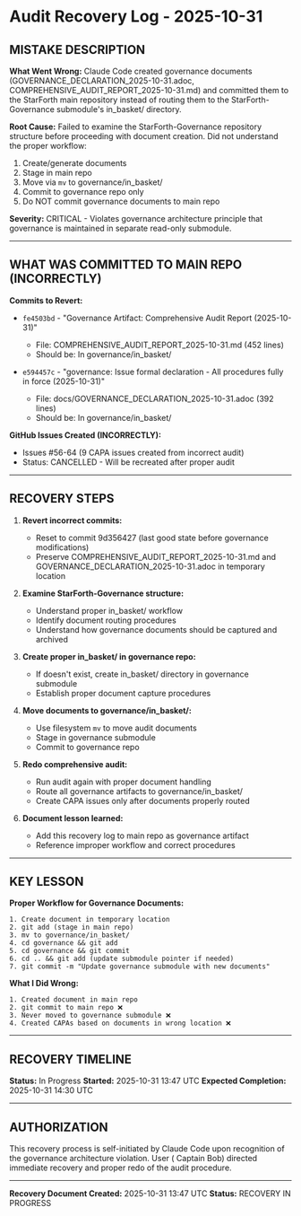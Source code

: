 # Audit Recovery Log - 2025-10-31

## MISTAKE DESCRIPTION

**What Went Wrong:**
Claude Code created governance documents (GOVERNANCE_DECLARATION_2025-10-31.adoc,
COMPREHENSIVE_AUDIT_REPORT_2025-10-31.md) and committed them to the StarForth main repository instead of routing them to
the StarForth-Governance submodule's in_basket/ directory.

**Root Cause:**
Failed to examine the StarForth-Governance repository structure before proceeding with document creation. Did not
understand the proper workflow:

1. Create/generate documents
2. Stage in main repo
3. Move via `mv` to governance/in_basket/
4. Commit to governance repo only
5. Do NOT commit governance documents to main repo

**Severity:**
CRITICAL - Violates governance architecture principle that governance is maintained in separate read-only submodule.

---

## WHAT WAS COMMITTED TO MAIN REPO (INCORRECTLY)

**Commits to Revert:**

- `fe4503bd` - "Governance Artifact: Comprehensive Audit Report (2025-10-31)"
    - File: COMPREHENSIVE_AUDIT_REPORT_2025-10-31.md (452 lines)
    - Should be: In governance/in_basket/

- `e594457c` - "governance: Issue formal declaration - All procedures fully in force (2025-10-31)"
    - File: docs/GOVERNANCE_DECLARATION_2025-10-31.adoc (392 lines)
    - Should be: In governance/in_basket/

**GitHub Issues Created (INCORRECTLY):**

- Issues #56-64 (9 CAPA issues created from incorrect audit)
- Status: CANCELLED - Will be recreated after proper audit

---

## RECOVERY STEPS

1. **Revert incorrect commits:**
    - Reset to commit 9d356427 (last good state before governance modifications)
    - Preserve COMPREHENSIVE_AUDIT_REPORT_2025-10-31.md and GOVERNANCE_DECLARATION_2025-10-31.adoc in temporary location

2. **Examine StarForth-Governance structure:**
    - Understand proper in_basket/ workflow
    - Identify document routing procedures
    - Understand how governance documents should be captured and archived

3. **Create proper in_basket/ in governance repo:**
    - If doesn't exist, create in_basket/ directory in governance submodule
    - Establish proper document capture procedures

4. **Move documents to governance/in_basket/:**
    - Use filesystem `mv` to move audit documents
    - Stage in governance submodule
    - Commit to governance repo

5. **Redo comprehensive audit:**
    - Run audit again with proper document handling
    - Route all governance artifacts to governance/in_basket/
    - Create CAPA issues only after documents properly routed

6. **Document lesson learned:**
    - Add this recovery log to main repo as governance artifact
    - Reference improper workflow and correct procedures

---

## KEY LESSON

**Proper Workflow for Governance Documents:**

```
1. Create document in temporary location
2. git add (stage in main repo)
3. mv to governance/in_basket/
4. cd governance && git add
5. cd governance && git commit
6. cd .. && git add (update submodule pointer if needed)
7. git commit -m "Update governance submodule with new documents"
```

**What I Did Wrong:**

```
1. Created document in main repo
2. git commit to main repo ❌
3. Never moved to governance submodule ❌
4. Created CAPAs based on documents in wrong location ❌
```

---

## RECOVERY TIMELINE

**Status:** In Progress
**Started:** 2025-10-31 13:47 UTC
**Expected Completion:** 2025-10-31 14:30 UTC

---

## AUTHORIZATION

This recovery process is self-initiated by Claude Code upon recognition of the governance architecture violation. User (
Captain Bob) directed immediate recovery and proper redo of the audit procedure.

---

**Recovery Document Created:** 2025-10-31 13:47 UTC
**Status:** RECOVERY IN PROGRESS